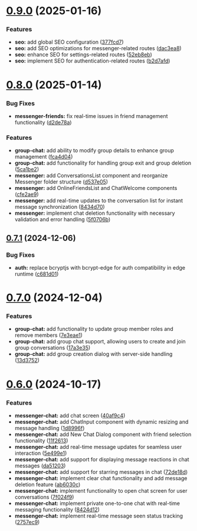 # [0.9.0](https://github.com/nilotpaldhar/storekeeper/compare/v0.8.0...v0.9.0) (2025-01-16)


### Features

* **seo:** add global SEO configuration ([377fcd7](https://github.com/nilotpaldhar/storekeeper/commit/377fcd71ac3425420d97dc417ad136cacaa202f2))
* **seo:** add SEO optimizations for messenger-related routes ([dac3ea8](https://github.com/nilotpaldhar/storekeeper/commit/dac3ea8ee10e3be6003eb46bf45dafa24e3602cf))
* **seo:** enhance SEO for settings-related routes ([52eb8eb](https://github.com/nilotpaldhar/storekeeper/commit/52eb8eb51f987b37bb372fbde59c96e7a9e6fa70))
* **seo:** implement SEO for authentication-related routes ([b2d7afd](https://github.com/nilotpaldhar/storekeeper/commit/b2d7afd6b1c064917583ea3f1407be2489ee8954))



# [0.8.0](https://github.com/nilotpaldhar/storekeeper/compare/v0.7.1...v0.8.0) (2025-01-14)


### Bug Fixes

* **messenger-friends:** fix real-time issues in friend management functionality ([d2de78a](https://github.com/nilotpaldhar/storekeeper/commit/d2de78a12207f4ecd8f57dc2d432f5a4f965eab9))


### Features

* **group-chat:** add ability to modify group details to enhance group management ([fca4d04](https://github.com/nilotpaldhar/storekeeper/commit/fca4d04935c9c2d9d7cf03fbf51760004451c064))
* **group-chat:** add functionality for handling group exit and group deletion ([5ca1be2](https://github.com/nilotpaldhar/storekeeper/commit/5ca1be2c40b99450ea5a1c1bb7b883eeca3e7ac8))
* **messenger:** add ConversationsList component and reorganize Messenger folder structure ([d537e05](https://github.com/nilotpaldhar/storekeeper/commit/d537e05ec3befb60554a8c05ab2c62eb7fbcb893))
* **messenger:** add OnlineFriendsList and ChatWelcome components ([cfe2ae9](https://github.com/nilotpaldhar/storekeeper/commit/cfe2ae98d734c40a3e6b1730733f26960fd0b0ec))
* **messenger:** add real-time updates to the conversation list for instant message synchronization ([8434d70](https://github.com/nilotpaldhar/storekeeper/commit/8434d70b0fc92a286ebf5c11c1afcb81e7024998))
* **messenger:** implement chat deletion functionality with necessary validation and error handling ([5f0706b](https://github.com/nilotpaldhar/storekeeper/commit/5f0706b019f899f57e524224480e54a7782fc486))



## [0.7.1](https://github.com/nilotpaldhar/storekeeper/compare/v0.7.0...v0.7.1) (2024-12-06)


### Bug Fixes

* **auth:** replace bcryptjs with bcrypt-edge for auth compatibility in edge runtime ([c681d01](https://github.com/nilotpaldhar/storekeeper/commit/c681d01eca0d3d39d15ae7cffe86b3f9cfe6f010))



# [0.7.0](https://github.com/nilotpaldhar/storekeeper/compare/v0.6.0...v0.7.0) (2024-12-04)


### Features

* **group-chat:** add functionality to update group member roles and remove members ([7e3eae1](https://github.com/nilotpaldhar/storekeeper/commit/7e3eae19cf1d4545558c86655dd835ffba934a6a))
* **group-chat:** add group chat support, allowing users to create and join group conversations ([17a3e35](https://github.com/nilotpaldhar/storekeeper/commit/17a3e3520edc30ab43411ee2a32005770a88317c))
* **group-chat:** add group creation dialog with server-side handling ([13d3752](https://github.com/nilotpaldhar/storekeeper/commit/13d3752593c2dd84081109fd9e0faa0e7d8483e5))



# [0.6.0](https://github.com/nilotpaldhar/storekeeper/compare/v0.5.0...v0.6.0) (2024-10-17)


### Features

* **messenger-chat:** add chat screen ([40af9c4](https://github.com/nilotpaldhar/storekeeper/commit/40af9c476808b34433c0e9d4253b9732615e8ed0))
* **messenger-chat:** add ChatInput component with dynamic resizing and message handling ([1d8996f](https://github.com/nilotpaldhar/storekeeper/commit/1d8996ffcca199c87b7afa747331ae64feac6104))
* **messenger-chat:** add New Chat Dialog component with friend selection functionality ([11f2613](https://github.com/nilotpaldhar/storekeeper/commit/11f261306cc8a8b3a948099795b9eb92fc9fe1f4))
* **messenger-chat:** add real-time message updates for seamless user interaction ([5e499e1](https://github.com/nilotpaldhar/storekeeper/commit/5e499e108c8f951db98802dd38162f9c95e63ec0))
* **messenger-chat:** add support for displaying message reactions in chat messages ([da51203](https://github.com/nilotpaldhar/storekeeper/commit/da51203b5256f278f7ec46937025d7021eb91b17))
* **messenger-chat:** add support for starring messages in chat ([72de18d](https://github.com/nilotpaldhar/storekeeper/commit/72de18d198c571bb092c53f7126a848c8f8a0e46))
* **messenger-chat:** implement clear chat functionality and add message deletion feature ([ab6030c](https://github.com/nilotpaldhar/storekeeper/commit/ab6030c18373e4cb25e3076e8a30f53cdc4d7956))
* **messenger-chat:** implement functionality to open chat screen for user conversations ([7f024f9](https://github.com/nilotpaldhar/storekeeper/commit/7f024f94c4b2b9abe02e4a81f5b94b4285ae7e18))
* **messenger-chat:** implement private one-to-one chat with real-time messaging functionality ([8424d12](https://github.com/nilotpaldhar/storekeeper/commit/8424d12b3eeb25a21e9023440ddc309b87f04f6e))
* **messenger-chat:** implement real-time message seen status tracking ([2757ec9](https://github.com/nilotpaldhar/storekeeper/commit/2757ec9245de0ba1c8403c4a9cf296a67ca8ca80))



